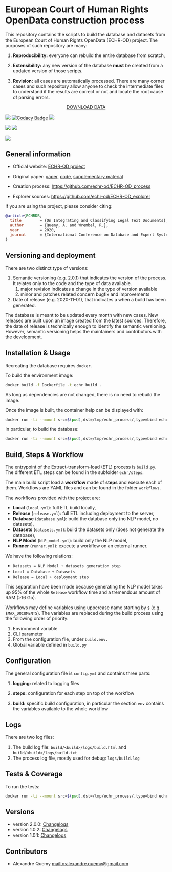 # European Court of Human Rights OpenData construction process

This repository contains the scripts to build the database and datasets from the 
European Court of Human Rights OpenData (ECHR-OD) project.
The purposes of such repository are many:

1.  **Reproducibility:** everyone can rebuild the entire database from scratch,
    
2.  **Extensibility:** any new version of the database **must** be created from a updated version of those scripts.

3.  **Revision:** all cases are automatically processed. There are many corner cases and such repository allow anyone 
to check the intermediate files to understand if the results are correct or not and locate the root cause of parsing errors.

<p align="center">
<a href="https://echr-opendata.eu/download">DOWNLOAD DATA</a>
</p>

![](https://img.shields.io/endpoint?url=https%3A%2F%2Fgist.githubusercontent.com%2Faquemy%2F0a01112a76f73945a9f27710cf9c7a25%2Fraw%2Fcoverage.json&logo=coveralls)
[![Codacy Badge](https://api.codacy.com/project/badge/Grade/8a607d6bc2324e0eabb11741e762fbbb)](https://app.codacy.com/gh/echr-od/ECHR-OD_process?utm_source=github.com&utm_medium=referral&utm_content=echr-od/ECHR-OD_process&utm_campaign=Badge_Grade)
![](https://img.shields.io/github/license/echr-od/ECHR-OD_process)

![](https://github.com/echr-od/ECHR-OD_process/workflows/Image%20Building/badge.svg?branch=develop)
![](https://img.shields.io/docker/image-size/aquemy1/echr_build/develop)

![](https://img.shields.io/endpoint?url=https%3A%2F%2Fechr-opendata.eu%2Fapi%2Fv1%2Fbuild%2Fstatus)

## General information

-   Official website: [ECHR-OD project](https://echr-opendata.eu)
    
-   Original paper: [paper](https://arxiv.org/abs/1810.03115), [code](https://github.com/aquemy/ECHR-OD_predictions), 
[supplementary material](https://github.com/aquemy/ECHR-OD_project_supplementary_material)

-   Creation process: https://github.com/echr-od/ECHR-OD_process

-   Explorer sources: https://github.com/echr-od/ECHR-OD_explorer

If you are using the project, please consider citing:
```bibtex
@article{ECHRDB,
  title        = {On Integrating and Classifying Legal Text Documents},
  author       = {Quemy, A. and Wrembel, R.},
  year         = 2020,
  journal      = {International Conference on Database and Expert Systems Applications (DEXA)}
}
```

## Versioning and deployment

There are two distinct type of versions:

1.  Semantic versioning (e.g. 2.0.1) that indicates the version of the process. It relates only to the code and 
the type of data available.
    1. major revision indicates a change in the type of version available
    2. minor and patches related concern bugfix and improvements
2.  Date of release (e.g. 2020-11-01), that indicates a when a build has been generated.

The database is meant to be updated every month with new cases. New releases are built upon an image created from the latest sources.
Therefore, the date of release is technically enough to identify the semantic versioning. 
However, semantic versioning helps the maintainers and contributors with the development.

## Installation & Usage

Recreating the database requires ```docker```.

To build the environment image:
```sh
docker build -f Dockerfile -t echr_build .
```
As long as dependencies are not changed, there is no need to rebuild the image.

Once the image is built, the container help can be displayed with:
```sh
docker run -ti --mount src=$(pwd),dst=/tmp/echr_process/,type=bind echr_build -h
```

In particular, to build the database:
```sh
docker run -ti --mount src=$(pwd),dst=/tmp/echr_process/,type=bind echr_build build
```

## Build, Steps & Workflow

The entrypoint of the Extract-transform-load (ETL) process is `build.py`.  
The different ETL steps can be found in the subfolder `echr/steps`.   

The main build script load a **workflow** made of **steps** and execute each of them.
Workflows are YAML files and can be found in the folder `workflows`.

The workflows provided with the project are:

-   **Local** (`local.yml`): full ETL build locally,
-   **Release** (`release.yml`): full ETL including deployment to the server,
-   **Database** (`database.yml`): build the database only (no NLP model, no datasets),
-   **Datasets** (`datasets.yml`): build the datasets only (does not generate the database),
-   **NLP Model** (`NLP_model.yml`): build only the NLP model,
-   **Runner** (`runner.yml`): execute a workflow on an external runner.

We have the following relations:
-   `Datasets = NLP Model + datasets generation step`
-   `Local = Database + Datasets`
-   `Release = Local + deployment step`

This separation have been made because generating the NLP model takes up 95% of the whole `Release` workflow time 
and a tremendous amount of RAM (>16 Go).

Workflows may define variables using uppercase name starting by `$` (e.g. `$MAX_DOCUMENTS`).
The variables are replaced during the build process using the following order of priority:
1.  Environment variable
2.  CLI parameter
3.  From the configuration file, under `build.env.`
4.  Global variable defined in `build.py`

## Configuration

The general configuration file is `config.yml` and contains three parts:

1.  **logging:** related to logging files
    
2.  **steps:** configuration for each step on top of the workflow
    
3.  **build:** specific build configuration, in particular the section `env` contains the variables available to the 
whole workflow

## Logs

There are two log files:
1.  The build log file: `build/<build>/logs/build.html` and `build/<build>/logs/build.txt`
2.  The process log file, mostly used for debug: `logs/build.log`

## Tests & Coverage

To run the tests:
```sh
docker run -ti --mount src=$(pwd),dst=/tmp/echr_process/,type=bind echr_build test
```

## Versions

-   version 2.0.0: [Changelogs](https://github.com/echr-od/ECHR-OD_process/blob/master/changelog/2.0.0.md)
-   version 1.0.2: [Changelogs](https://github.com/echr-od/ECHR-OD_process/blob/master/changelog/1.0.2.md)
-   version 1.0.1: [Changelogs](https://github.com/echr-od/ECHR-OD_process/blob/master/changelog/1.0.1.md)

## Contributors

-   Alexandre Quemy <mailto:alexandre.quemy@gmail.com>
